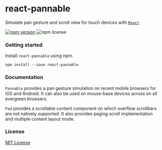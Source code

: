 # react-pannable

Simulate pan gesture and scroll view for touch devices with [`React`](https://facebook.github.io/react/)

[![npm version](https://img.shields.io/npm/v/react-pannable.svg)](https://www.npmjs.com/package/react-pannable)
![npm license](https://img.shields.io/npm/l/react-pannable.svg?style=flat)

### Getting started

Install `react-pannable` using npm.

```shell
npm install --save react-pannable
```

### Documentation

`Pannable` provides a pan gesture simulation on recent mobile browsers for iOS and Android. It can also be used on mouse-base devices across on all evergreen browsers.

`Pad` provides a scrollable content component on which overflow scrollbars are not natively supported. It also provides paging scroll implementation and multiple content layout mode.

### License

[MIT License](./LICENSE)
